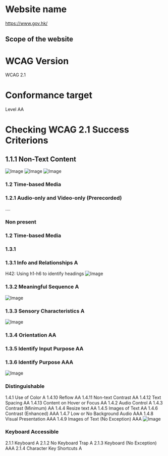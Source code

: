 # Website name
https://www.gov.hk/
## Scope of the website


# WCAG Version
WCAG 2.1

# Conformance target
Level AA 

# Checking WCAG 2.1 Success Criterions
## 1.1.1	Non-Text Content


![Image](/img/1_1_1_01.png "example 1.1.1 01")
![Image](/img/1_1_1_02.png "example 1.1.1 02")
![Image](/img/1_1_1_03.png "example 1.1.1 03")

### 1.2 Time-based Media
### 1.2.1	Audio-only and Video-only (Prerecorded)
....  
### Non present

### 1.2 Time-based Media

### 1.3.1 
### 1.3.1	Info and Relationships	A
H42: Using h1-h6 to identify headings
![Image](/img/1_3_1_01.png "example 1.3.1 01")

### 1.3.2	Meaningful Sequence	A
![Image](/img/1_3_2_01.png "example 1.3.2 01")

### 1.3.3	Sensory Characteristics	A
![Image](/img/1_3_3_01.png "example 1.3.3 01")

### 1.3.4	Orientation	AA

### 1.3.5	Identify Input Purpose	AA
### 1.3.6	Identify Purpose	AAA
![Image](/img/1_3_5_01.png "example 1.3.5 01")

### Distinguishable
1.4.1	Use of Color	A
1.4.10	Reflow	AA
1.4.11	Non-text Contrast	AA
1.4.12	Text Spacing	AA
1.4.13	Content on Hover or Focus	AA
1.4.2	Audio Control	A
1.4.3	Contrast (Minimum)	AA
1.4.4	Resize text	AA
1.4.5	Images of Text	AA
1.4.6	Contrast (Enhanced)	AAA
1.4.7	Low or No Background Audio	AAA
1.4.8	Visual Presentation	AAA
1.4.9	Images of Text (No Exception)	AAA
![Image](/img/1_4_1_01.png "example 1.4.1 01")

###  Keyboard Accessible
2.1.1	Keyboard	A
2.1.2	No Keyboard Trap	A
2.1.3	Keyboard (No Exception)	AAA
2.1.4	Character Key Shortcuts	A

